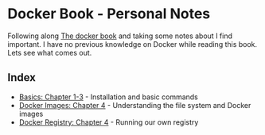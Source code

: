 # Docker Book - Personal Notes

Following along [The docker book](https://dockerbook.com/) and taking some notes about I find important. I have no previous knowledge on Docker while reading this book. Lets see what comes out.

## Index

- [Basics: Chapter 1-3](./basics.md) - Installation and basic commands
- [Docker Images: Chapter 4](./chapter_4.md) - Understanding the file system and Docker images
- [Docker Registry: Chapter 4](./chapter_4_registry.md) - Running our own registry